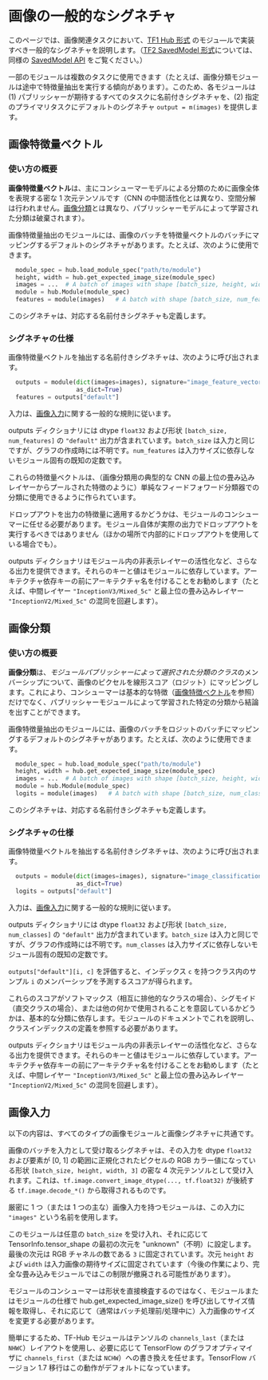 <!--* freshness: { owner: 'akhorlin' reviewed: '2022-04-15' review_interval: '7 months' } *-->

# 画像の一般的なシグネチャ

このページでは、画像関連タスクにおいて、[TF1 Hub 形式](../tf1_hub_module.md) のモジュ―ルで実装すべき一般的なシグネチャを説明します。（[TF2 SavedModel 形式](../tf2_saved_model.md)については、同様の [SavedModel API](../common_saved_model_apis/images.md) をご覧ください。）

一部のモジュールは複数のタスクに使用できます（たとえば、画像分類モジュールは途中で特徴量抽出を実行する傾向があります）。このため、各モジュールは (1) パブリッシャーが期待するすべてのタスクに名前付きシグネチャを、(2) 指定のプライマリタスクにデフォルトのシグネチャ `output = m(images)` を提供します。

<a name="feature-vector"></a>

## 画像特徴量ベクトル

### 使い方の概要

**画像特徴量ベクトル**は、主にコンシューマーモデルによる分類のために画像全体を表現する密な 1 次元テンソルです（CNN の中間活性化とは異なり、空間分解は行われません。[画像分類](#classification)とは異なり、パブリッシャーモデルによって学習された分類は破棄されます）。

画像特徴量抽出のモジュールには、画像のバッチを特徴量ベクトルのバッチにマッピングするデフォルトのシグネチャがあります。たとえば、次のように使用できます。

```python
  module_spec = hub.load_module_spec("path/to/module")
  height, width = hub.get_expected_image_size(module_spec)
  images = ...  # A batch of images with shape [batch_size, height, width, 3].
  module = hub.Module(module_spec)
  features = module(images)   # A batch with shape [batch_size, num_features].
```

このシグネチャは、対応する名前付きシグネチャも定義します。

### シグネチャの仕様

画像特徴量ベクトルを抽出する名前付きシグネチャは、次のように呼び出されます。

```python
  outputs = module(dict(images=images), signature="image_feature_vector",
                   as_dict=True)
  features = outputs["default"]
```

入力は、[画像入力](#input)に関する一般的な規則に従います。

outputs ディクショナリには dtype `float32` および形状 `[batch_size, num_features]` の `"default"` 出力が含まれています。`batch_size` は入力と同じですが、グラフの作成時には不明です。`num_features` は入力サイズに依存しないモジュール固有の既知の定数です。

これらの特徴量ベクトルは、（画像分類用の典型的な CNN の最上位の畳み込みレイヤーからプールされた特徴のように）単純なフィードフォワード分類器での分類に使用できるように作られています。

ドロップアウトを出力の特徴量に適用するかどうかは、モジュールのコンシューマーに任せる必要があります。モジュール自体が実際の出力でドロップアウトを実行するべきではありません（ほかの場所で内部的にドロップアウトを使用している場合でも）。

outputs ディクショナリはモジュール内の非表示レイヤーの活性化など、さらなる出力を提供できます。それらのキーと値はモジュールに依存しています。アーキテクチャ依存キーの前にアーキテクチャ名を付けることをお勧めします（たとえば、中間レイヤー `"InceptionV3/Mixed_5c"` と最上位の畳み込みレイヤー `"InceptionV2/Mixed_5c"` の混同を回避します）。

<a name="classification"></a>

## 画像分類

### 使い方の概要

**画像分類**は、*モジュールパブリッシャーによって選択された分類のクラス*のメンバーシップについて、画像のピクセルを線形スコア（ロジット）にマッピングします。これにより、コンシューマーは基本的な特徴（[画像特徴ベクトル](#feature-vector)を参照）だけでなく、パブリッシャーモジュールによって学習された特定の分類から結論を出すことができます。

画像特徴量抽出のモジュールには、画像のバッチをロジットのバッチにマッピングするデフォルトのシグネチャがあります。たとえば、次のように使用できます。

```python
  module_spec = hub.load_module_spec("path/to/module")
  height, width = hub.get_expected_image_size(module_spec)
  images = ...  # A batch of images with shape [batch_size, height, width, 3].
  module = hub.Module(module_spec)
  logits = module(images)   # A batch with shape [batch_size, num_classes].
```

このシグネチャは、対応する名前付きシグネチャも定義します。

### シグネチャの仕様

画像特徴量ベクトルを抽出する名前付きシグネチャは、次のように呼び出されます。

```python
  outputs = module(dict(images=images), signature="image_classification",
                   as_dict=True)
  logits = outputs["default"]
```

入力は、[画像入力](#input)に関する一般的な規則に従います。

outputs ディクショナリには dtype `float32` および形状 `[batch_size, num_classes]` の `"default"` 出力が含まれています。`batch_size` は入力と同じですが、グラフの作成時には不明です。`num_classes` は入力サイズに依存しないモジュール固有の既知の定数です。

`outputs["default"][i, c]` を評価すると、インデックス `c` を持つクラス内のサンプル `i` のメンバーシップを予測するスコアが得られます。

これらのスコアがソフトマックス（相互に排他的なクラスの場合）、シグモイド（直交クラスの場合）、または他の何かで使用されることを意図しているかどうかは、基本的な分類に依存します。モジュールのドキュメントでこれを説明し、クラスインデックスの定義を参照する必要があります。

outputs ディクショナリはモジュール内の非表示レイヤーの活性化など、さらなる出力を提供できます。それらのキーと値はモジュールに依存しています。アーキテクチャ依存キーの前にアーキテクチャ名を付けることをお勧めします（たとえば、中間レイヤー `"InceptionV3/Mixed_5c"` と最上位の畳み込みレイヤー `"InceptionV2/Mixed_5c"` の混同を回避します）。

<a name="input"></a>

## 画像入力

以下の内容は、すべてのタイプの画像モジュールと画像シグネチャに共通です。

画像のバッチを入力として受け取るシグネチャは、その入力を dtype `float32` および要素が [0, 1] の範囲に正規化されたピクセルの RGB カラー値になっている形状 `[batch_size, height, width, 3]` の密な 4 次元テンソルとして受け入れます。これは、`tf.image.convert_image_dtype(..., tf.float32)` が後続する `tf.image.decode_*()` から取得されるものです。

厳密に 1 つ（または 1 つの主な）画像入力を持つモジュールは、この入力に `"images"` という名前を使用します。

このモジュールは任意の `batch_size` を受け入れ、それに応じて TensorInfo.tensor_shape の最初の次元を "unknown"（不明）に設定します。最後の次元は RGB チャネルの数である `3` に固定されています。次元 `height` および `width` は入力画像の期待サイズに固定されています（今後の作業により、完全な畳み込みモジュールではこの制限が撤廃される可能性があります）。

モジュールのコンシューマーは形状を直接検査するのではなく、モジュールまたはモジュールの仕様で hub.get_expected_image_size() を呼び出してサイズ情報を取得し、それに応じて（通常はバッチ処理前/処理中に）入力画像のサイズを変更する必要があります。

簡単にするため、TF-Hub モジュールはテンソルの `channels_last`（または `NHWC`）レイアウトを使用し、必要に応じて TensorFlow のグラフオプティマイザに `channels_first`（または `NCHW`）への書き換えを任せます。TensorFlow バージョン 1.7 移行はこの動作がデフォルトになっています。
